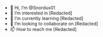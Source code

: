 - 👋 Hi, I’m @Snordux01
- 👀 I’m interested in [Redacted]
- 🌱 I’m currently learning [Redacted]
- 💞️ I’m looking to collaborate on [Redacted]
- 📫 How to reach me [Redacted]

<!---
Snordux01/Snordux01 is a ✨ special ✨ repository because its `README.md` (this file) appears on your GitHub profile.
You can click the Preview link to take a look at your changes.
--->
